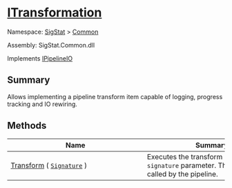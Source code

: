 # [ITransformation](./ITransformation.md)

Namespace: [SigStat]() > [Common](./README.md)

Assembly: SigStat.Common.dll

Implements [IPipelineIO](./Pipeline/IPipelineIO.md)

## Summary
Allows implementing a pipeline transform item capable of logging, progress tracking and IO rewiring.

## Methods

| Name | Summary | 
| --- | --- | 
| [Transform](./Methods/ITransformation-100663461.md) ( [`Signature`](./Signature.md) )<div style="width: 300px">| Executes the transform on the `signature` parameter.  This function gets called by the pipeline.<div style="width: 300px">| <br>


